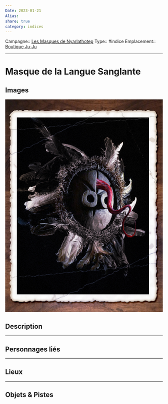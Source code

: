 ```yaml
---
Date: 2023-01-21
Alias:
share: true
category: indices
---
```

Campagne:: [Les Masques de Nyarlathotep](../../Les%20Masques%20de%20Nyarlathotep.md)
Type:: #indice
Emplacement:: [Boutique Ju-Ju](../lieu/Boutique%20Ju-Ju.md)
***
# Masque de la Langue Sanglante

## Images

![masque-langue_1_.jpg](../images/masque-langue_1_.jpg)

## Description

***
## Personnages liés


***
## Lieux

***
## Objets & Pistes

